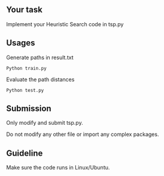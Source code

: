 ## Your task
Implement your Heuristic Search code in tsp.py

## Usages
Generate paths in result.txt

```Python train.py```

Evaluate the path distances

```Python test.py```


## Submission
Only modify and submit tsp.py.

Do not modify any other file or import any complex packages.


## Guideline
Make sure the code runs in Linux/Ubuntu.

